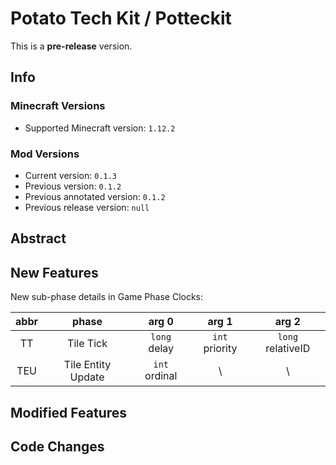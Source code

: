 # Potato Tech Kit / Potteckit

This is a **pre-release** version.

## Info

### Minecraft Versions

- Supported Minecraft version: `1.12.2`

### Mod Versions

- Current version: `0.1.3`
- Previous version: `0.1.2`
- Previous annotated version: `0.1.2`
- Previous release version: `null`

## Abstract

## New Features

New sub-phase details in Game Phase Clocks:

| abbr |       phase        |     arg 0     |     arg 1      |       arg 2       |
|:----:|:------------------:|:-------------:|:--------------:|:-----------------:|
|  TT  |     Tile Tick      | `long` delay  | `int` priority | `long` relativeID |
| TEU  | Tile Entity Update | `int` ordinal |       \        |         \         |

## Modified Features

## Code Changes
